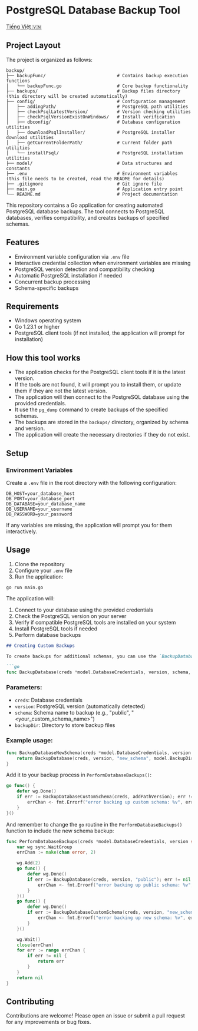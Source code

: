 # PostgreSQL Database Backup Tool

[Tiếng Việt 🇻🇳](README_vi.md)

## Project Layout
The project is organized as follows:

```
backup/
├── backupFunc/                           # Contains backup execution functions
│   └── backupFunc.go                     # Core backup functionality
├── backups/                              # Backup files directory (this directory will be created automatically)
├── config/                               # Configuration management
│   ├── addingPath/                       # PostgreSQL path utilities
│   ├── checkPsqlLatestVersion/           # Version checking utilities
│   ├── checkPsqlVersionExistOnWindows/   # Install verification
│   ├── dbconfig/                         # Database configuration utilities
│   ├── downloadPsqlInstaller/            # PostgreSQL installer download utilities
│   ├── getCurrentFolderPath/             # Current folder path utilities
│   └── installPsql/                      # PostgreSQL installation utilities
├── model/                                # Data structures and constants
├── .env                                  # Environment variables (this file needs to be created, read the README for details)
├── .gitignore                            # Git ignore file
├── main.go                               # Application entry point
└── README.md                             # Project documentation
```

This repository contains a Go application for creating automated PostgreSQL database backups. The tool connects to PostgreSQL databases, verifies compatibility, and creates backups of specified schemas.

## Features

- Environment variable configuration via `.env` file
- Interactive credential collection when environment variables are missing
- PostgreSQL version detection and compatibility checking
- Automatic PostgreSQL installation if needed
- Concurrent backup processing
- Schema-specific backups

## Requirements
- Windows operating system
- Go 1.23.1 or higher
- PostgreSQL client tools (if not installed, the application will prompt for installation)

## How this tool works
- The application checks for the PostgreSQL client tools if it is the latest version.
- If the tools are not found, it will prompt you to install them, or update them if they are not the latest version.
- The application will then connect to the PostgreSQL database using the provided credentials.
- It use the `pg_dump` command to create backups of the specified schemas.
- The backups are stored in the `backups/` directory, organized by schema and version.
- The application will create the necessary directories if they do not exist.

## Setup

### Environment Variables

Create a `.env` file in the root directory with the following configuration:

```
DB_HOST=your_database_host
DB_PORT=your_database_port
DB_DATABASE=your_database_name
DB_USERNAME=your_username
DB_PASSWORD=your_password
```

If any variables are missing, the application will prompt you for them interactively.

## Usage

1. Clone the repository
2. Configure your `.env` file
3. Run the application:

```
go run main.go
```

The application will:
1. Connect to your database using the provided credentials
2. Check the PostgreSQL version on your server
3. Verify if compatible PostgreSQL tools are installed on your system
4. Install PostgreSQL tools if needed
5. Perform database backups

```markdown
## Creating Custom Backups

To create backups for additional schemas, you can use the `BackupDatabase()` function:

```go
func BackupDatabase(creds *model.DatabaseCredentials, version, schema, backupDir string) error
```

### Parameters:
- `creds`: Database credentials
- `version`: PostgreSQL version (automatically detected)
- `schema`: Schema name to backup (e.g., "public", "<your_custom_schema_name>")
- `backupDir`: Directory to store backup files

### Example usage:

```go
func BackupDatabaseNewSchema(creds *model.DatabaseCredentials, version string) error {
    return BackupDatabase(creds, version, "new_schema", model.BackupDirNewSchema)
}
```

Add it to your backup process in `PerformDatabaseBackups()`:

```go
go func() {
    defer wg.Done()
    if err := BackupDatabaseCustomSchema(creds, addPathVersion); err != nil {
        errChan <- fmt.Errorf("error backing up custom schema: %v", err)
    }
}()
```

And remember to change the `go` routine in the `PerformDatabaseBackups()` function to include the new schema backup:

```go
func PerformDatabaseBackups(creds *model.DatabaseCredentials, version string) error {
    var wg sync.WaitGroup
    errChan := make(chan error, 2)

    wg.Add(2)
    go func() {
        defer wg.Done()
        if err := BackupDatabase(creds, version, "public"); err != nil {
            errChan <- fmt.Errorf("error backing up public schema: %v", err)
        }
    }()
    go func() {
        defer wg.Done()
        if err := BackupDatabaseCustomSchema(creds, version, "new_schema"); err != nil {
            errChan <- fmt.Errorf("error backing up new schema: %v", err)
        }
    }()

    wg.Wait()
    close(errChan)
    for err := range errChan {
        if err != nil {
            return err
        }
    }
    return nil
}
```

## Contributing
Contributions are welcome! Please open an issue or submit a pull request for any improvements or bug fixes.